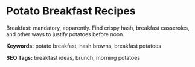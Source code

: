 # Potato Breakfast Recipes

Breakfast: mandatory, apparently. Find crispy hash, breakfast casseroles, and other ways to justify potatoes before noon.

**Keywords:** potato breakfast, hash browns, breakfast potatoes

**SEO Tags:** breakfast ideas, brunch, morning potatoes